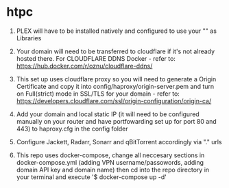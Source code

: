 # htpc

1. PLEX will have to be installed natively and configured to use your "<PATH TO MEDIA FILES>" as Libraries

2. Your domain will need to be transferred to cloudflare if it's not already hosted there. For CLOUDFLARE DDNS Docker - refer to: https://hub.docker.com/r/oznu/cloudflare-ddns/

3. This set up uses cloudflare proxy so you will need to generate a Origin Certificate and copy it into config/haproxy/origin-server.pem and turn on Full(strict) mode in SSL/TLS for your domain - refer to: https://developers.cloudflare.com/ssl/origin-configuration/origin-ca/

4. Add your domain and local static IP (it will need to be configured manually on your router and have portfowarding set up for port 80 and 443) to haproxy.cfg in the config folder

5. Configure Jackett, Radarr, Sonarr and qBitTorrent accordingly via "<SERVICE>.<YOUR DOMAIN>" urls

6. This repo uses docker-compose, change all neccesary sections in docker-compose.yml (adding VPN username/passowords, adding domain API key and domain name) then cd into the repo directory in your terminal and execute '$ docker-compose up -d'